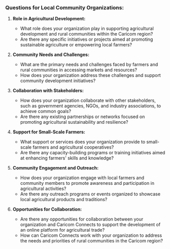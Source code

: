 ### Questions for Local Community Organizations:

1. **Role in Agricultural Development:**
   - What role does your organization play in supporting agricultural development and rural communities within the Caricom region?
   - Are there any specific initiatives or projects aimed at promoting sustainable agriculture or empowering local farmers?

2. **Community Needs and Challenges:**
   - What are the primary needs and challenges faced by farmers and rural communities in accessing markets and resources?
   - How does your organization address these challenges and support community development initiatives?

3. **Collaboration with Stakeholders:**
   - How does your organization collaborate with other stakeholders, such as government agencies, NGOs, and industry associations, to achieve common goals?
   - Are there any existing partnerships or networks focused on promoting agricultural sustainability and resilience?

4. **Support for Small-Scale Farmers:**
   - What support or services does your organization provide to small-scale farmers and agricultural cooperatives?
   - Are there any capacity-building programs or training initiatives aimed at enhancing farmers' skills and knowledge?

5. **Community Engagement and Outreach:**
   - How does your organization engage with local farmers and community members to promote awareness and participation in agricultural activities?
   - Are there any outreach programs or events organized to showcase local agricultural products and traditions?

6. **Opportunities for Collaboration:**
   - Are there any opportunities for collaboration between your organization and Caricom Connects to support the development of an online platform for agricultural trade?
   - How can Caricom Connects work with your organization to address the needs and priorities of rural communities in the Caricom region?
